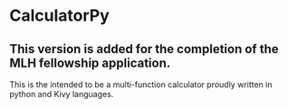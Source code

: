 # CalculatorPy
## This version is added for the completion of the MLH fellowship application.
This is the intended to be a multi-function calculator proudly written in python and Kivy languages.
